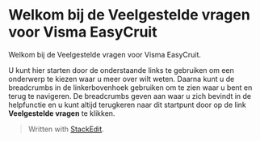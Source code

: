 # Welkom bij de Veelgestelde vragen voor Visma EasyCruit

Welkom bij de Veelgestelde vragen voor Visma EasyCruit.

U kunt hier starten door de onderstaande links te gebruiken om een onderwerp te kiezen waar u meer over wilt weten. Daarna kunt u de breadcrumbs in de linkerbovenhoek gebruiken om te zien waar u bent en terug te navigeren. De breadcrumbs geven aan waar u zich bevindt in de helpfunctie en u kunt altijd terugkeren naar dit startpunt door op de link  **Veelgestelde vragen**  te klikken.


> Written with [StackEdit](https://stackedit.io/).
<!--stackedit_data:
eyJoaXN0b3J5IjpbLTE2MzExMDM3MjddfQ==
-->